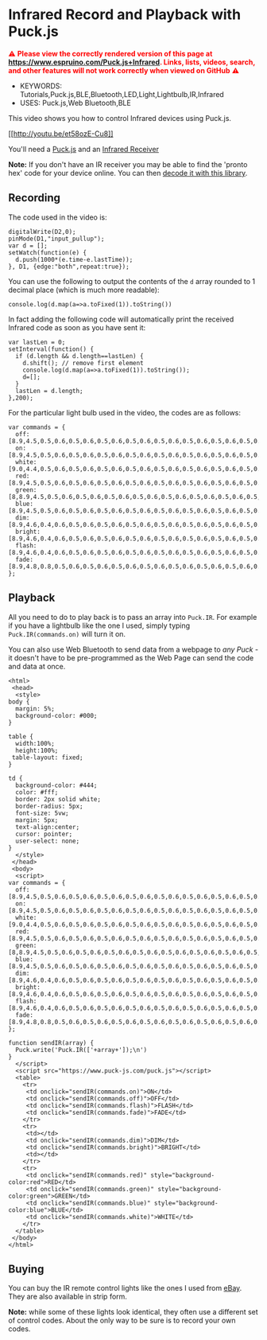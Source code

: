 <!--- Copyright (c) 2016 Gordon Williams, Pur3 Ltd. See the file LICENSE for copying permission. -->
Infrared Record and Playback with Puck.js
============================================

<span style="color:red">:warning: **Please view the correctly rendered version of this page at https://www.espruino.com/Puck.js+Infrared. Links, lists, videos, search, and other features will not work correctly when viewed on GitHub** :warning:</span>

* KEYWORDS: Tutorials,Puck.js,BLE,Bluetooth,LED,Light,Lightbulb,IR,Infrared
* USES: Puck.js,Web Bluetooth,BLE

This video shows you how to control Infrared devices using Puck.js.

[[http://youtu.be/et58ozE-Cu8]]

You'll need a [Puck.js](/Puck.js) and an [Infrared Receiver](/IRReceiver)

**Note:** If you don't have an IR receiver you may be able to find the
'pronto hex' code for your device online. You can then [decode it with this library](/pronto).

Recording
---------

The code used in the video is:

```
digitalWrite(D2,0);
pinMode(D1,"input_pullup");
var d = [];
setWatch(function(e) {
  d.push(1000*(e.time-e.lastTime));
}, D1, {edge:"both",repeat:true});
```

You can use the following to output the contents of the `d` array
rounded to 1 decimal place (which is much more readable):

```
console.log(d.map(a=>a.toFixed(1)).toString())
```

In fact adding the following code will automatically print the received
Infrared code as soon as you have sent it:

```
var lastLen = 0;
setInterval(function() {
  if (d.length && d.length==lastLen) {
    d.shift(); // remove first element
    console.log(d.map(a=>a.toFixed(1)).toString());
    d=[];
  }
  lastLen = d.length;
},200);
```

For the particular light bulb used in the video, the codes are as follows:

```
var commands = {
  off:[8.9,4.5,0.5,0.6,0.5,0.6,0.5,0.6,0.5,0.6,0.5,0.6,0.5,0.6,0.5,0.6,0.5,0.6,0.5,1.7,0.5,1.8,0.5,1.7,0.5,1.7,0.5,1.8,0.5,1.7,0.5,1.7,0.5,1.8,0.5,0.6,0.5,1.7,0.5,1.7,0.5,0.6,0.5,0.6,0.5,0.6,0.5,0.6,0.5,0.6,0.5,1.7,0.5,0.6,0.5,0.6,0.5,1.8,0.5,1.7,0.5,1.7,0.5,1.8,0.5,1.7,0.5,39.9,8.9,2.3,0.5,96.2,8.9,2.3,0],
  on:[8.9,4.5,0.5,0.6,0.5,0.6,0.5,0.6,0.5,0.6,0.5,0.6,0.5,0.6,0.5,0.6,0.5,0.6,0.5,1.7,0.5,1.8,0.5,1.7,0.5,1.7,0.5,1.7,0.5,1.7,0.5,1.7,0.5,1.8,0.5,1.7,0.5,1.7,0.5,1.7,0.5,0.6,0.5,0.6,0.5,0.6,0.5,0.6,0.5,0.6,0.5,0.6,0.5,0.6,0.5,0.6,0.5,1.7,0.5,1.7,0.5,1.7,0.5,1.8,0.5,1.7,0.5,39.9,8.9,2.3,0.5,96.2,8.9,2.3,0.5],
  white:[9.0,4.4,0.5,0.6,0.5,0.6,0.5,0.6,0.5,0.6,0.5,0.6,0.5,0.6,0.5,0.6,0.5,0.6,0.5,1.7,0.5,1.7,0.5,1.7,0.5,1.8,0.5,1.7,0.5,1.7,0.5,1.8,0.4,1.8,0.5,1.7,0.5,1.7,0.5,0.6,0.5,1.8,0.5,0.6,0.5,0.6,0.5,0.6,0.5,0.6,0.5,0.6,0.5,0.6,0.5,1.7,0.5,0.6,0.5,1.7,0.5,1.8,0.5,1.7,0.5,1.7,0.5,39.9,8.9,2.3,0.5,96.2,8.9,2.3,0.5],
  red:[8.9,4.5,0.5,0.6,0.5,0.6,0.5,0.6,0.5,0.6,0.5,0.6,0.5,0.6,0.5,0.6,0.5,0.6,0.5,1.7,0.5,1.7,0.5,1.8,0.5,1.8,0.5,1.7,0.5,1.8,0.5,1.8,0.5,1.7,0.5,1.7,0.5,0.6,0.5,0.6,0.5,1.8,0.5,0.6,0.5,0.6,0.5,0.6,0.5,0.6,0.5,0.6,0.5,1.8,0.5,1.7,0.5,0.6,0.5,1.7,0.5,1.8,0.6,1.7,0.5,1.7,0.5,39.9,8.9,2.3,0.5],  
  green:[8,8.9,4.5,0.5,0.6,0.5,0.6,0.5,0.6,0.5,0.6,0.5,0.6,0.5,0.6,0.5,0.6,0.5,0.6,0.5,1.7,0.5,1.7,0.5,1.7,0.5,1.8,0.4,1.8,0.5,1.7,0.5,1.7,0.5,1.8,0.5,0.6,0.5,0.6,0.5,0.6,0.5,1.7,0.5,0.6,0.5,0.6,0.5,0.6,0.5,0.6,0.5,1.7,0.5,1.8,0.5,1.7,0.5,0.6,0.5,1.7,0.5,1.8,0.5,1.8,0.5,1.7,0.5,39.9,8.9,2.3,0.5],
  blue:[8.9,4.5,0.5,0.6,0.5,0.6,0.5,0.6,0.5,0.6,0.5,0.6,0.5,0.6,0.5,0.6,0.5,0.6,0.5,1.7,0.5,1.7,0.5,1.7,0.5,1.7,0.5,1.8,0.5,1.7,0.5,1.7,0.5,1.8,0.5,0.6,0.5,1.7,0.5,0.6,0.5,1.8,0.5,0.6,0.5,0.6,0.5,0.6,0.5,0.6,0.5,1.7,0.5,0.6,0.5,1.7,0.5,0.6,0.5,1.7,0.5,1.8,0.5,1.7,0.5,1.7,0.5,39.9,8.9,2.3,0.5,96.2,8.9,2.3,0.5],
  dim:[8.9,4.6,0.4,0.6,0.5,0.6,0.5,0.6,0.5,0.6,0.5,0.6,0.5,0.6,0.5,0.6,0.5,0.6,0.5,1.7,0.5,1.7,0.5,1.7,0.5,1.8,0.4,1.8,0.5,1.7,0.5,1.7,0.5,1.8,0.5,0.6,0.5,0.6,0.5,1.7,0.5,0.6,0.5,0.6,0.5,0.6,0.5,0.6,0.5,0.6,0.5,1.8,0.5,1.7,0.5,0.6,0.5,1.8,0.5,1.7,0.5,1.7,0.5,1.8,0.4,1.8,0.5,39.9,8.9,2.3,0.4,96.2,8.9,2.3,0.5],
  bright:[8.9,4.6,0.4,0.6,0.5,0.6,0.5,0.6,0.5,0.6,0.5,0.6,0.5,0.6,0.5,0.6,0.5,0.6,0.5,1.7,0.5,1.7,0.5,1.8,0.5,1.8,0.5,1.7,0.5,1.7,0.5,1.7,0.5,1.8,0.5,1.7,0.5,0.6,0.5,1.8,0.5,0.6,0.5,0.6,0.5,0.6,0.5,0.6,0.5,0.6,0.5,0.6,0.5,1.7,0.5,0.6,0.5,1.7,0.5,1.7,0.5,1.8,0.5,1.8,0.5,1.7,0.5,39.9,8.9,2.3,0.5],
  flash:[8.9,4.6,0.4,0.6,0.5,0.6,0.5,0.6,0.5,0.6,0.5,0.6,0.5,0.6,0.5,0.6,0.5,0.6,0.5,1.7,0.5,1.7,0.5,1.7,0.5,1.8,0.4,1.8,0.5,1.7,0.5,1.7,0.5,1.8,0.5,1.7,0.5,1.7,0.5,1.8,0.5,1.7,0.5,0.6,0.5,0.6,0.5,0.6,0.5,0.6,0.5,0.6,0.5,0.6,0.5,0.6,0.5,0.6,0.5,1.7,0.5,1.8,0.5,1.8,0.5,1.7,0.5,39.9,8.9,2.3,0.4],
  fade:[8.9,4.8,0.8,0.5,0.6,0.5,0.6,0.5,0.6,0.5,0.6,0.5,0.6,0.5,0.6,0.5,0.6,0.5,1.7,0.5,1.7,0.5,1.8,0.5,1.7,0.5,1.7,0.5,1.8,0.5,1.7,0.5,1.7,0.5,1.8,0.5,1.8,0.5,0.6,0.5,0.6,0.5,1.8,0.5,0.5,0.5,0.6,0.5,0.6,0.5,0.6,0.5,0.6,0.5,1.7,0.5,1.8,0.5,0.6,0.5,1.7,0.5,1.7,0.5,1.7,0.5,39.9,8.9,2.3,0.5,106.8,0.4]
};
```

Playback
--------

All you need to do to play back is to pass an array into `Puck.IR`. For example if you have
a lightbulb like the one I used, simply typing `Puck.IR(commands.on)` will turn it on.

You can also use Web Bluetooth to send data from a webpage to *any Puck* - it doesn't have
to be pre-programmed as the Web Page can send the code and data at once.

```HTML_demo_link
<html>
 <head>
  <style>
body {
  margin: 5%;
  background-color: #000;
}

table {
  width:100%;
  height:100%;
 table-layout: fixed;
}

td {
  background-color: #444;
  color: #fff;
  border: 2px solid white;
  border-radius: 5px;  
  font-size: 5vw;
  margin: 5px;
  text-align:center;
  cursor: pointer;
  user-select: none;
}
  </style>    
 </head>
 <body>
  <script>
var commands = {
  off:[8.9,4.5,0.5,0.6,0.5,0.6,0.5,0.6,0.5,0.6,0.5,0.6,0.5,0.6,0.5,0.6,0.5,0.6,0.5,1.7,0.5,1.8,0.5,1.7,0.5,1.7,0.5,1.8,0.5,1.7,0.5,1.7,0.5,1.8,0.5,0.6,0.5,1.7,0.5,1.7,0.5,0.6,0.5,0.6,0.5,0.6,0.5,0.6,0.5,0.6,0.5,1.7,0.5,0.6,0.5,0.6,0.5,1.8,0.5,1.7,0.5,1.7,0.5,1.8,0.5,1.7,0.5,39.9,8.9,2.3,0.5,96.2,8.9,2.3,0],
  on:[8.9,4.5,0.5,0.6,0.5,0.6,0.5,0.6,0.5,0.6,0.5,0.6,0.5,0.6,0.5,0.6,0.5,0.6,0.5,1.7,0.5,1.8,0.5,1.7,0.5,1.7,0.5,1.7,0.5,1.7,0.5,1.7,0.5,1.8,0.5,1.7,0.5,1.7,0.5,1.7,0.5,0.6,0.5,0.6,0.5,0.6,0.5,0.6,0.5,0.6,0.5,0.6,0.5,0.6,0.5,0.6,0.5,1.7,0.5,1.7,0.5,1.7,0.5,1.8,0.5,1.7,0.5,39.9,8.9,2.3,0.5,96.2,8.9,2.3,0.5],
  white:[9.0,4.4,0.5,0.6,0.5,0.6,0.5,0.6,0.5,0.6,0.5,0.6,0.5,0.6,0.5,0.6,0.5,0.6,0.5,1.7,0.5,1.7,0.5,1.7,0.5,1.8,0.5,1.7,0.5,1.7,0.5,1.8,0.4,1.8,0.5,1.7,0.5,1.7,0.5,0.6,0.5,1.8,0.5,0.6,0.5,0.6,0.5,0.6,0.5,0.6,0.5,0.6,0.5,0.6,0.5,1.7,0.5,0.6,0.5,1.7,0.5,1.8,0.5,1.7,0.5,1.7,0.5,39.9,8.9,2.3,0.5,96.2,8.9,2.3,0.5],
  red:[8.9,4.5,0.5,0.6,0.5,0.6,0.5,0.6,0.5,0.6,0.5,0.6,0.5,0.6,0.5,0.6,0.5,0.6,0.5,1.7,0.5,1.7,0.5,1.8,0.5,1.8,0.5,1.7,0.5,1.8,0.5,1.8,0.5,1.7,0.5,1.7,0.5,0.6,0.5,0.6,0.5,1.8,0.5,0.6,0.5,0.6,0.5,0.6,0.5,0.6,0.5,0.6,0.5,1.8,0.5,1.7,0.5,0.6,0.5,1.7,0.5,1.8,0.6,1.7,0.5,1.7,0.5,39.9,8.9,2.3,0.5],  
  green:[8,8.9,4.5,0.5,0.6,0.5,0.6,0.5,0.6,0.5,0.6,0.5,0.6,0.5,0.6,0.5,0.6,0.5,0.6,0.5,1.7,0.5,1.7,0.5,1.7,0.5,1.8,0.4,1.8,0.5,1.7,0.5,1.7,0.5,1.8,0.5,0.6,0.5,0.6,0.5,0.6,0.5,1.7,0.5,0.6,0.5,0.6,0.5,0.6,0.5,0.6,0.5,1.7,0.5,1.8,0.5,1.7,0.5,0.6,0.5,1.7,0.5,1.8,0.5,1.8,0.5,1.7,0.5,39.9,8.9,2.3,0.5],
  blue:[8.9,4.5,0.5,0.6,0.5,0.6,0.5,0.6,0.5,0.6,0.5,0.6,0.5,0.6,0.5,0.6,0.5,0.6,0.5,1.7,0.5,1.7,0.5,1.7,0.5,1.7,0.5,1.8,0.5,1.7,0.5,1.7,0.5,1.8,0.5,0.6,0.5,1.7,0.5,0.6,0.5,1.8,0.5,0.6,0.5,0.6,0.5,0.6,0.5,0.6,0.5,1.7,0.5,0.6,0.5,1.7,0.5,0.6,0.5,1.7,0.5,1.8,0.5,1.7,0.5,1.7,0.5,39.9,8.9,2.3,0.5,96.2,8.9,2.3,0.5],
  dim:[8.9,4.6,0.4,0.6,0.5,0.6,0.5,0.6,0.5,0.6,0.5,0.6,0.5,0.6,0.5,0.6,0.5,0.6,0.5,1.7,0.5,1.7,0.5,1.7,0.5,1.8,0.4,1.8,0.5,1.7,0.5,1.7,0.5,1.8,0.5,0.6,0.5,0.6,0.5,1.7,0.5,0.6,0.5,0.6,0.5,0.6,0.5,0.6,0.5,0.6,0.5,1.8,0.5,1.7,0.5,0.6,0.5,1.8,0.5,1.7,0.5,1.7,0.5,1.8,0.4,1.8,0.5,39.9,8.9,2.3,0.4,96.2,8.9,2.3,0.5],
  bright:[8.9,4.6,0.4,0.6,0.5,0.6,0.5,0.6,0.5,0.6,0.5,0.6,0.5,0.6,0.5,0.6,0.5,0.6,0.5,1.7,0.5,1.7,0.5,1.8,0.5,1.8,0.5,1.7,0.5,1.7,0.5,1.7,0.5,1.8,0.5,1.7,0.5,0.6,0.5,1.8,0.5,0.6,0.5,0.6,0.5,0.6,0.5,0.6,0.5,0.6,0.5,0.6,0.5,1.7,0.5,0.6,0.5,1.7,0.5,1.7,0.5,1.8,0.5,1.8,0.5,1.7,0.5,39.9,8.9,2.3,0.5],
  flash:[8.9,4.6,0.4,0.6,0.5,0.6,0.5,0.6,0.5,0.6,0.5,0.6,0.5,0.6,0.5,0.6,0.5,0.6,0.5,1.7,0.5,1.7,0.5,1.7,0.5,1.8,0.4,1.8,0.5,1.7,0.5,1.7,0.5,1.8,0.5,1.7,0.5,1.7,0.5,1.8,0.5,1.7,0.5,0.6,0.5,0.6,0.5,0.6,0.5,0.6,0.5,0.6,0.5,0.6,0.5,0.6,0.5,0.6,0.5,1.7,0.5,1.8,0.5,1.8,0.5,1.7,0.5,39.9,8.9,2.3,0.4],
  fade:[8.9,4.8,0.8,0.5,0.6,0.5,0.6,0.5,0.6,0.5,0.6,0.5,0.6,0.5,0.6,0.5,0.6,0.5,1.7,0.5,1.7,0.5,1.8,0.5,1.7,0.5,1.7,0.5,1.8,0.5,1.7,0.5,1.7,0.5,1.8,0.5,1.8,0.5,0.6,0.5,0.6,0.5,1.8,0.5,0.5,0.5,0.6,0.5,0.6,0.5,0.6,0.5,0.6,0.5,1.7,0.5,1.8,0.5,0.6,0.5,1.7,0.5,1.7,0.5,1.7,0.5,39.9,8.9,2.3,0.5,106.8,0.4]
};

function sendIR(array) {
  Puck.write('Puck.IR(['+array+']);\n')
}
  </script>
  <script src="https://www.puck-js.com/puck.js"></script>
  <table>
    <tr>
     <td onclick="sendIR(commands.on)">ON</td>
     <td onclick="sendIR(commands.off)">OFF</td>
     <td onclick="sendIR(commands.flash)">FLASH</td>
     <td onclick="sendIR(commands.fade)">FADE</td>
    </tr>
    <tr>
     <td></td>
     <td onclick="sendIR(commands.dim)">DIM</td>
     <td onclick="sendIR(commands.bright)">BRIGHT</td>
     <td></td>
    </tr>
    <tr>
     <td onclick="sendIR(commands.red)" style="background-color:red">RED</td>
     <td onclick="sendIR(commands.green)" style="background-color:green">GREEN</td>
     <td onclick="sendIR(commands.blue)" style="background-color:blue">BLUE</td>
     <td onclick="sendIR(commands.white)">WHITE</td>
    </tr>
  </table>
 </body>
</html>
```

Buying
------

You can buy the IR remote control lights like the ones I used from
[eBay](http://www.ebay.com/sch/i.html?_nkw=rgb+led+light+ir+remote+control&_sacat=0).
They are also available in strip form.

**Note:** while some of these lights look identical, they often use a different
set of control codes. About the only way to be sure is to record your own codes.
